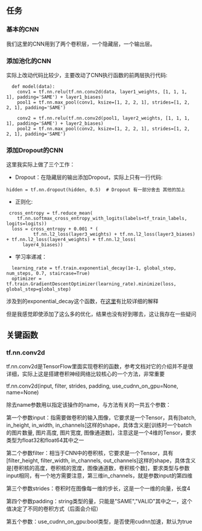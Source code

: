 
## 任务

### 基本的CNN

我们这里的CNN用到了两个卷积层，一个隐藏层，一个输出层。

### 添加池化的CNN

实际上改动代码比较少，主要改动了CNN执行函数的前两层执行代码:

```
  def model(data):
    conv1 = tf.nn.relu(tf.nn.conv2d(data, layer1_weights, [1, 1, 1, 1], padding='SAME') + layer1_biases)
    pool1 = tf.nn.max_pool(conv1, ksize=[1, 2, 2, 1], strides=[1, 2, 2, 1], padding='SAME')

    conv2 = tf.nn.relu(tf.nn.conv2d(pool1, layer2_weights, [1, 1, 1, 1], padding='SAME') + layer2_biases)
    pool2 = tf.nn.max_pool(conv2, ksize=[1, 2, 2, 1], strides=[1, 2, 2, 1], padding='SAME')
```

### 添加Dropout的CNN

这里我实际上做了三个工作：

* Dropout：在隐藏层的输出添加Dropout，实际上只有一行代码:

```
hidden = tf.nn.dropout(hidden, 0.5)  # Dropout 有一部分舍去 其他的加上
```

* 正则化:

```
 cross_entropy = tf.reduce_mean(
    tf.nn.softmax_cross_entropy_with_logits(labels=tf_train_labels, logits=logits))
  loss = cross_entropy + 0.001 * (
          tf.nn.l2_loss(layer3_weights) + tf.nn.l2_loss(layer3_biases) + tf.nn.l2_loss(layer4_weights) + tf.nn.l2_loss(
      layer4_biases))
```

* 学习率递减：

```
  learning_rate = tf.train.exponential_decay(1e-1, global_step, num_steps, 0.7, staircase=True)
  optimizer = tf.train.GradientDescentOptimizer(learning_rate).minimize(loss, global_step=global_step)
```

涉及到的exponential_decay这个函数，在[这里](http://zangbo.me/2017/07/01/TensorFlow_7/)有比较详细的解释

但是我感觉即使添加了这么多的优化，结果也没有好到哪去，这让我存在一些疑问

## 关键函数

### tf.nn.conv2d

tf.nn.conv2d是TensorFlow里面实现卷积的函数，参考文档对它的介绍并不是很详细，实际上这是搭建卷积神经网络比较核心的一个方法，非常重要

tf.nn.conv2d(input, filter, strides, padding, use_cudnn_on_gpu=None, name=None)

除去name参数用以指定该操作的name，与方法有关的一共五个参数：

第一个参数input：指需要做卷积的输入图像，它要求是一个Tensor，具有[batch, in_height, in_width, in_channels]这样的shape，具体含义是[训练时一个batch的图片数量, 图片高度, 图片宽度, 图像通道数]，注意这是一个4维的Tensor，要求类型为float32和float64其中之一

第二个参数filter：相当于CNN中的卷积核，它要求是一个Tensor，具有[filter_height, filter_width, in_channels, out_channels]这样的shape，具体含义是[卷积核的高度，卷积核的宽度，图像通道数，卷积核个数]，要求类型与参数input相同，有一个地方需要注意，第三维in_channels，就是参数input的第四维

第三个参数strides：卷积时在图像每一维的步长，这是一个一维的向量，长度4

第四个参数padding：string类型的量，只能是"SAME","VALID"其中之一，这个值决定了不同的卷积方式（后面会介绍）

第五个参数：use_cudnn_on_gpu:bool类型，是否使用cudnn加速，默认为true